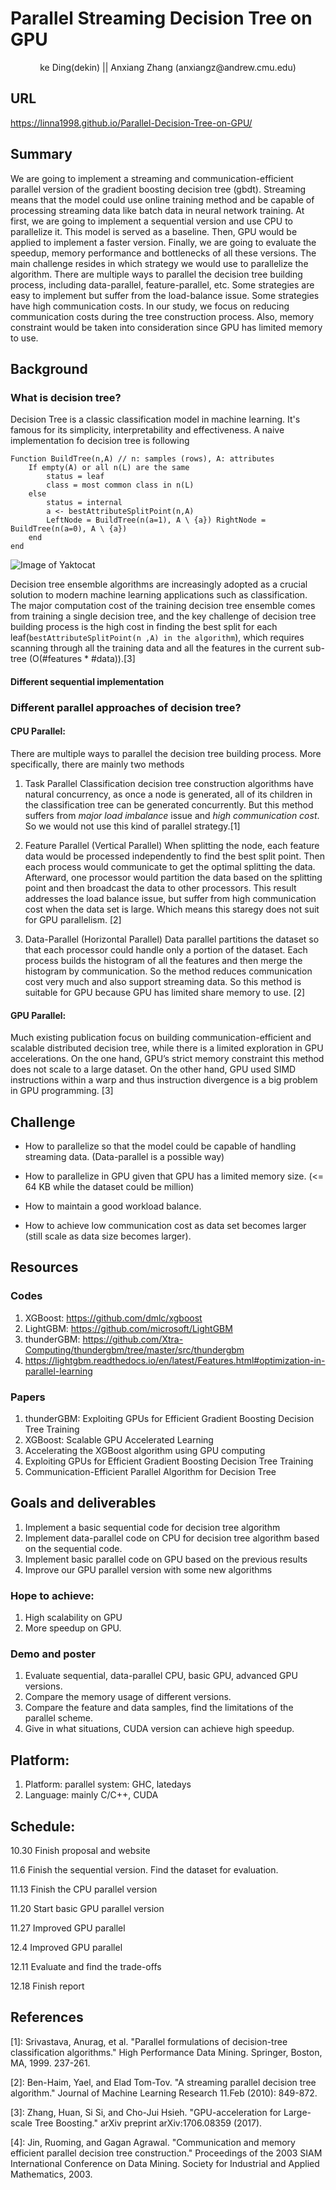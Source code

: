 # Parallel Streaming Decision Tree on GPU

<center> ke Ding(dekin) || Anxiang Zhang (anxiangz@andrew.cmu.edu) </center>

## URL
https://linna1998.github.io/Parallel-Decision-Tree-on-GPU/

## Summary
We are going to implement a streaming and communication-efficient parallel version of the gradient boosting decision tree (gbdt). Streaming means that the model could use online training method and be capable of processing streaming data like batch data in neural network training. At first, we are going to implement a sequential version and use CPU to parallelize it. This model is served as a baseline. Then, GPU would be applied to implement a faster version. Finally, we are going to evaluate the speedup, memory performance and bottlenecks of all these versions. The main challenge resides in which strategy we would use to parallelize the algorithm. There are multiple ways to parallel the decision tree building process, including data-parallel, feature-parallel, etc. Some strategies are easy to implement but suffer from the load-balance issue. Some strategies have high communication costs. In our study, we focus on reducing communication costs during the tree construction process. Also, memory constraint would be taken into consideration since GPU has limited memory to use. 

## Background

### What is decision tree?
Decision Tree is a classic classification model in machine learning. It's famous for its simplicity, interpretability and effectiveness. A naive implementation fo decision tree is following
```
Function BuildTree(n,A) // n: samples (rows), A: attributes 
    If empty(A) or all n(L) are the same
        status = leaf
        class = most common class in n(L) 
    else
        status = internal
        a <- bestAttributeSplitPoint(n,A)
        LeftNode = BuildTree(n(a=1), A \ {a}) RightNode = BuildTree(n(a=0), A \ {a})
    end 
end
```
![Image of Yaktocat](./img/decision-tree.png)

Decision tree ensemble algorithms are increasingly adopted as a crucial solution to modern machine learning applications such as classification. The major computation cost of the training decision tree ensemble comes from training a single decision tree, and the key challenge of decision tree building process is the high cost in finding the best split for each leaf(`bestAttributeSplitPoint(n ,A) in the algorithm`), which requires scanning through all the training data and all the features in the current sub-tree (O(#features * #data)).[3]

#### Different sequential implementation

### Different parallel approaches of decision tree?

#### CPU Parallel:
There are multiple ways to parallel the decision tree building process. More specifically, there are mainly two methods

1. Task Parallel
Classification decision tree construction algorithms have natural concurrency, as once a node is generated, all of its children in the classification tree can be generated concurrently. But this method suffers from *major load imbalance* issue and *high communication cost*. So we would not use this kind of parallel strategy.[1]

2. Feature Parallel (Vertical Parallel)
When splitting the node, each feature data would be processed independently to find the best split point. Then each process would communicate to get the optimal splitting the data. Afterward, one processor would partition the data based on the splitting point and then broadcast the data to other processors. This result addresses the load balance issue, but suffer from high communication cost when the data set is large. Which means this staregy does not suit for GPU parallelism. [2]

3. Data-Parallel (Horizontal Parallel)
Data parallel partitions the dataset so that each processor could handle only a portion of the dataset. Each process builds the histogram of all the features and then merge the histogram by communication. So the method reduces communication cost very much and also support streaming data. So this method is suitable for GPU because GPU has limited share memory to use. [2]

#### GPU Parallel:
Much existing publication focus on building communication-efficient and scalable distributed decision tree, while there is a limited exploration in GPU accelerations. On the one hand, GPU’s strict memory constraint this method does not scale to a large dataset. On the other hand, GPU used SIMD instructions within a warp and thus instruction divergence is a big problem in GPU programming. [3]

## Challenge
- How to parallelize so that the model could be capable of handling streaming data. (Data-parallel is a possible way)

- How to parallelize in GPU given that GPU has a limited memory size. (<= 64 KB while the dataset could be million)

- How to maintain a good workload balance.

- How to achieve low communication cost as data set becomes larger (still scale as data size becomes larger).

## Resources

### Codes
1. XGBoost: https://github.com/dmlc/xgboost
2. LightGBM: https://github.com/microsoft/LightGBM
3. thunderGBM: https://github.com/Xtra-Computing/thundergbm/tree/master/src/thundergbm
4. https://lightgbm.readthedocs.io/en/latest/Features.html#optimization-in-parallel-learning

### Papers
1. thunderGBM: Exploiting GPUs for Efficient Gradient Boosting Decision Tree Training
2. XGBoost: Scalable GPU Accelerated Learning
3. Accelerating the XGBoost algorithm using GPU computing
4. Exploiting GPUs for Efficient Gradient Boosting Decision Tree Training
5. Communication-Efficient Parallel Algorithm for Decision Tree

## Goals and deliverables

1. Implement a basic sequential code for decision tree algorithm
2. Implement data-parallel code on CPU for decision tree algorithm based on the sequential code. 
3. Implement basic parallel code on GPU based on the previous results
4. Improve our GPU parallel version with some new algorithms

### Hope to achieve:
1. High scalability on GPU
2. More speedup on GPU.

### Demo and poster
1. Evaluate sequential, data-parallel CPU, basic GPU, advanced GPU versions.
2. Compare the memory usage of different versions.
3. Compare the feature and data samples, find the limitations of the parallel scheme.
4. Give in what situations, CUDA version can achieve high speedup.

## Platform:
1. Platform: parallel system: GHC, latedays
2. Language: mainly C/C++, CUDA

## Schedule:
10.30 Finish proposal and website

11.6 Finish the sequential version. Find the dataset for evaluation.

11.13 Finish the CPU parallel version

11.20 Start basic GPU parallel version

11.27 Improved GPU parallel 

12.4 Improved GPU parallel

12.11 Evaluate and find the trade-offs

12.18 Finish report


## References

[1]: Srivastava, Anurag, et al. "Parallel formulations of decision-tree classification algorithms." High Performance Data Mining. Springer, Boston, MA, 1999. 237-261.

[2]: Ben-Haim, Yael, and Elad Tom-Tov. "A streaming parallel decision tree algorithm." Journal of Machine Learning Research 11.Feb (2010): 849-872.

[3]: Zhang, Huan, Si Si, and Cho-Jui Hsieh. "GPU-acceleration for Large-scale Tree Boosting." arXiv preprint arXiv:1706.08359 (2017).

[4]: Jin, Ruoming, and Gagan Agrawal. "Communication and memory efficient parallel decision tree construction." Proceedings of the 2003 SIAM International Conference on Data Mining. Society for Industrial and Applied Mathematics, 2003.